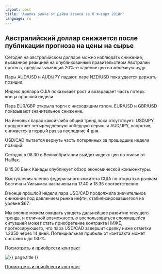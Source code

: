 ```yaml
---
layout: post
title: "Анализ рынка от Дэйва Эванса за 8 января 2018г"
language: ru
---
```

## Австралийский доллар снижается после публикации прогноза на цены на сырье

Сегодня на австралийском долларе можно наблюдать снижение, вызванное реакцией на опубликованный правительством Австралии прогноз, предсказывающий 20%-е падение цен на железную руду.

Пары AUD/USD и AUD/JPY падают, паре NZD/USD пока удается держать позиции. 

Индекс доллара США показывает рост и возвращает часть потерь конца прошлой недели.

Пара EUR/GBP открыла торги с нисходящим гэпом. EUR/USD и GBP/USD показывают значительное снижение.

На йеновых парах какой-либо общий тренд пока отсутствует: USD/JPY продолжает четырехдневную победную серию, а AUD/JPY, напротив, снижается в первый раз за последние 4 дня.

USD/CAD пытается вернуть часть потерянных за прошедшие недели позиций.
 
 
Сегодня в 08.30 в Великобритании выйдет индекс цен на жилье от Halifax.

В 15.30 Банк Канады опубликует обзор экономической конъюнктуры.

Выступления членов федерального комитета США по открытым рынкам Бостича и Уильямса назначены на 17.40 и 18.35 соответственно.
 
 
В конце прошлой недели пара USD/CAD продолжила значительное снижение под давлением рынка нефти, стабилизировавшегося на уровне $67.

Мы вполне можем ожидать увидеть дальнейшее развитие текущего тренда, и отличной возможностью воспользоваться сложившейся ситуацией может стать приобретение контракта НИЖЕ, прогнозирующего, что пара USD/CAD завершит сделку ниже отметки 1.2350 через 14 дней. Потенциальная прибыль от контракта может составить до 130%.


<a href="http://record.binary.com/_bivVDfg8lHux76XffYA0JmNd7ZgqdRLk/1/market=forex&underlying=frxUSDCAD&formname=higherlower&duration_amount=14&duration_units=d&amount=10&amount_type=payout&expiry_type=duration&barrier=1.235&s=1&t=AGAo0wZxiuWVUSIZnKLQvZ0co5lt24DG" target="_blank">Посмотреть и приобрести контракт</a>

<img src="{{ site.url }}/images/jan-18/ru-08-jan-18.png" alt="{{ page.title }}"  title="{{ page.title }}">

<a href="%LINK%%?https://www.binary.com/d/trade.cgi?market=forex&underlying=frxUSDCAD&formname=higherlower&duration_amount=14&duration_units=d&amount=10&amount_type=payout&expiry_type=duration&barrier=1.235&s=1&t=AGAo0wZxiuWVUSIZnKLQvZ0co5lt24DG" target="_blank">Посмотреть и приобрести контракт</a>
